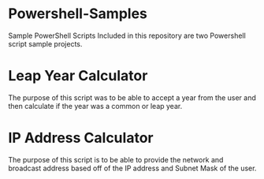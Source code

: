 # Powershell-Samples
Sample PowerShell Scripts
Included in this repository are two Powershell script sample projects.

# Leap Year Calculator
The purpose of this script was to be able to accept a year from the user
and then calculate if the year was a common or leap year.

# IP Address Calculator
The purpose of this script is to be able to provide the network and broadcast
address based off of the IP address and Subnet Mask of the user.
